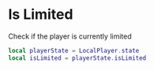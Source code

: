 # Is Limited

Check if the player is currently limited
```lua
local playerState = LocalPlayer.state
local isLimited = playerState.isLimited
```